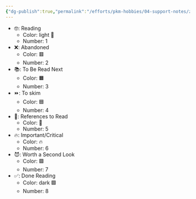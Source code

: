 ```yaml
---
{"dg-publish":true,"permalink":"/efforts/pkm-hobbies/04-support-notes/zotero-tag-taxonomy/","created":"2024-06-27T15:36:54.387+08:00","updated":"2024-09-27T07:31:16.430+08:00"}
---
```



- 🤓: Reading
	- Color: light 🍈
	- Number: 1
- ❌: Abandoned
	- Color: 🟥
	- Number: 2
- 📚: To Be Read Next
	- Color: 🟧
	- Number: 3
- ⏩: To skim
	- Color: 🟦
	- Number: 4
- 📂: References to Read
	- Color: 🩶
	- Number: 5
- 🔥: Important/Critical
	- Color: 🔥
	- Number: 6
- 😈: Worth a Second Look
	- Color: 🟪  
	- Number: 7
- ✅: Done Reading
	- Color: dark 🟩
	- Number: 8